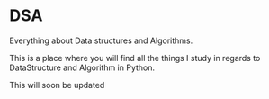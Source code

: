 # DSA
Everything about Data structures and Algorithms.

This is a place where you will find all the things I study in regards to DataStructure and Algorithm in Python.

This will soon be updated